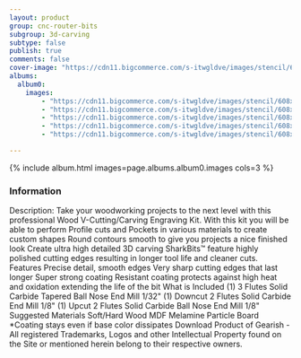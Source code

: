 ```yaml
---
layout: product
group: cnc-router-bits
subgroup: 3d-carving
subtype: false
publish: true
comments: false
cover-image: "https://cdn11.bigcommerce.com/s-itwgldve/images/stencil/608x608/products/2629/7820/wood_v_cutting_carving_engraving_3_pc_cnc_bit_kit_v2__76982.1675310613.png?c=2"
albums:
  album0:
    images:
        - "https://cdn11.bigcommerce.com/s-itwgldve/images/stencil/608x608/products/2629/7820/wood_v_cutting_carving_engraving_3_pc_cnc_bit_kit_v2__76982.1675310613.png?c=2"
        - "https://cdn11.bigcommerce.com/s-itwgldve/images/stencil/608x608/products/2629/6377/sb-2518-ns_G_w_1__84805.1675310612.png?c=2"
        - "https://cdn11.bigcommerce.com/s-itwgldve/images/stencil/608x608/products/2629/6378/sb_1518_ns_g_w_1__00935.1675310612.png?c=2"
        - "https://cdn11.bigcommerce.com/s-itwgldve/images/stencil/608x608/products/2629/6379/SB-603254-NS_g_w_1__57515.1675310612.png?c=2"
        - "https://cdn11.bigcommerce.com/s-itwgldve/images/stencil/608x608/products/2629/6403/sharkbit_tray_1__13091.1579725188__37055.1675310613.jpg?c=2"

---
```


{% include album.html images=page.albums.album0.images cols=3 %}

### Information

Description:
 Take your woodworking projects to the next level with this professional Wood V-Cutting/Carving Engraving Kit.   With this kit you will be able to perform  Profile cuts and Pockets in various materials to create custom shapes  Round contours smooth to give you projects a nice finished look Create ultra high detailed 3D carving   SharkBits™ feature highly polished cutting edges resulting in longer tool life and cleaner cuts.  Features  Precise detail, smooth edges Very sharp cutting edges that last longer Super strong coating Resistant coating protects against high heat and oxidation extending the life of the bit  What is Included  (1) 3 Flutes Solid Carbide Tapered Ball Nose End Mill 1/32" (1) Downcut 2 Flutes Solid Carbide End Mill 1/8" (1) Upcut 2 Flutes Solid Carbide Ball Nose End Mill 1/8"  Suggested Materials   Soft/Hard Wood MDF Melamine Particle Board   *Coating stays even if base color dissipates Download Product of Gearish - All registered Trademarks, Logos and other Intellectual Property found on the Site or mentioned herein belong to their respective owners.  

